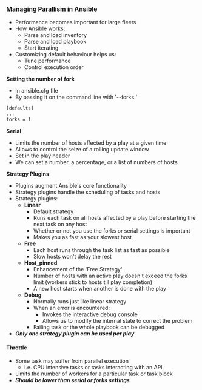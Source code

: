 ### Managing Parallism in Ansible
- Performance becomes important for large fleets
- How Ansible works:
    - Parse and load inventory
    - Parse and load playbook
    - Start iterating
- Customizing default behaviour helps us:
    - Tune performance
    - Control execution order

**Setting the number of fork**
- In ansible.cfg file
- By passing it on the command line with '--forks <FORKS>'
```bash
[defaults]
...
forks = 1
```

**Serial**
- Limits the number of hosts affected by a play at a given time
- Allows to control the seize of a rolling update window
- Set in the play header
- We can set a number, a percentage, or a list of numbers of hosts

**Strategy Plugins**
- Plugins augment Ansible's core functionality
- Strategy plugins handle the scheduling of tasks and hosts
- Strategy plugins:
    - __Linear__
        - Default strategy
        - Runs each task on all hosts affected by a play before starting the next task on any host
        - Whether or not you use the forks or serial settings is important
        - Makes you as fast as your slowest host
    - __Free__
        - Each host runs through the task list as fast as possible
        - Slow hosts won't delay the rest
    - __Host_pinned__
        - Enhancement of the 'Free Strategy'
        - Number of hosts with an active play doesn't exceed the forks limit (workers stick to hosts till play completion)
        - A new host starts when another is done with the play
    - __Debug__
        - Normally runs just like linear strategy 
        - When an error is encountered:
            - Invokes the interactive debug console
            - Allows us to modify the internal state to correct the problem
        - Failing task or the whole playbook can be debugged
- ***Only one strategy plugin can be used per play***

#### Throttle
- Some task may suffer from parallel execution
    - i.e. CPU intensive tasks or tasks interacting with an API
- Limits the number of workers for a particular task or task block
- ***Should be lower than serial or forks settings***
